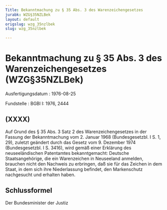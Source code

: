 ```yaml
---
Title: Bekanntmachung zu § 35 Abs. 3 des Warenzeichengesetzes
jurabk: WZG§35NZLBek
layout: default
origslug: wzg_35nzlbek
slug: wzg_35nzlbek

---
```


# Bekanntmachung zu § 35 Abs. 3 des Warenzeichengesetzes (WZG§35NZLBek)

Ausfertigungsdatum
:   1976-08-25

Fundstelle
:   BGBl I: 1976, 2444



## (XXXX)

Auf Grund des § 35 Abs. 3 Satz 2 des Warenzeichengesetzes in der Fassung der Bekanntmachung vom 2. Januar 1968 (Bundesgesetzbl. I S. 1, 29), zuletzt geändert durch das Gesetz vom 9. Dezember 1974 (Bundesgesetzbl. I S. 3416), wird gemäß einer Erklärung des neuseeländischen Patentamtes bekanntgemacht:
Deutsche Staatsangehörige, die ein Warenzeichen in Neuseeland anmelden, brauchen nicht den Nachweis zu erbringen, daß sie für das Zeichen in dem Staat, in dem sich ihre Niederlassung befindet, den Markenschutz nachgesucht und erhalten haben.


## Schlussformel

Der Bundesminister der Justiz

